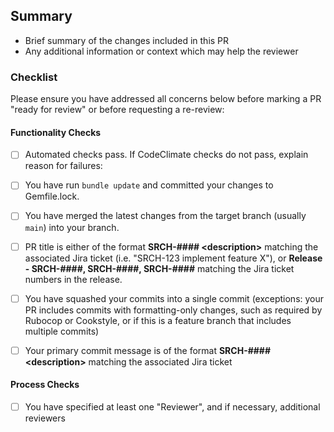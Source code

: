 ## Summary
- Brief summary of the changes included in this PR
- Any additional information or context which may help the reviewer
 
### Checklist
Please ensure you have addressed all concerns below before marking a PR "ready for review" or before requesting a re-review:
 
#### Functionality Checks

- [ ] Automated checks pass. If CodeClimate checks do not pass, explain reason for failures:

- [ ] You have run `bundle update` and committed your changes to Gemfile.lock.
 
- [ ] You have merged the latest changes from the target branch (usually `main`) into your branch.
 
- [ ] PR title is either of the format **SRCH-#### \<description\>** matching the associated Jira ticket (i.e. "SRCH-123 implement feature X"), or **Release - SRCH-####, SRCH-####, SRCH-####** matching the Jira ticket numbers in the release.
 
- [ ] You have squashed your commits into a single commit (exceptions: your PR includes commits with formatting-only changes, such as required by Rubocop or Cookstyle, or if this is a feature branch that includes multiple commits)
 
- [ ] Your primary commit message is of the format **SRCH-#### \<description\>** matching the associated Jira ticket
 
#### Process Checks

- [ ] You have specified at least one "Reviewer", and if necessary, additional reviewers